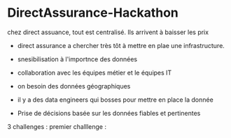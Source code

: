 # DirectAssurance-Hackathon


chez direct assuance, tout est centralisé. Ils arrivent à baisser les prix 


- direct assurance a chercher très tôt à mettre en plae une infrastructure. 
- snesibilisation à l'importnce des données 
- collaboration avec les équipes métier et le équipes IT 
- on besoin des données géographiques 
- il y a des data engineers qui bosses pour mettre en place la donnée

- Prise de décisions basée sur les données fiables et pertinentes 



3 challenges : 
premier challlenge :
